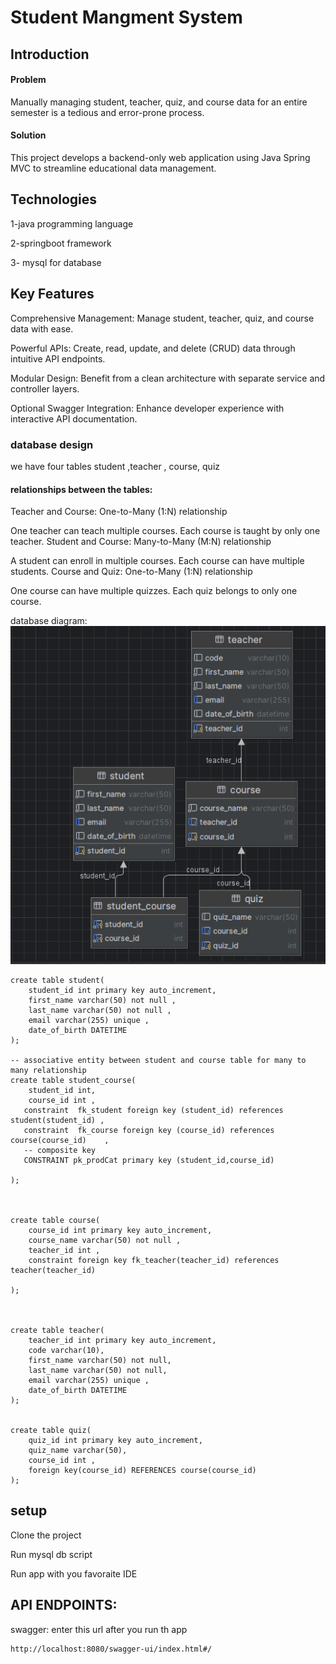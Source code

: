 
# Student Mangment System

## Introduction 
#### Problem
 Manually managing student, teacher, quiz, and course data for an entire semester is a tedious and error-prone process.

#### Solution
 This project develops a backend-only web application using Java Spring MVC to streamline  educational data management.

## Technologies 
1-java programming language

2-springboot framework

3- mysql for database


## Key Features
Comprehensive Management: Manage student, teacher, quiz, and course data with ease.

Powerful APIs: Create, read, update, and delete (CRUD) data through intuitive API 
endpoints.

Modular Design: Benefit from a clean architecture with separate service and controller layers.

Optional Swagger Integration: Enhance developer experience with interactive API documentation.



 ### database design 
 we have four tables 
 student ,teacher , course, quiz

 #### relationships between the tables:

Teacher and Course: One-to-Many (1:N) relationship

One teacher can teach multiple courses.
Each course is taught by only one teacher.
Student and Course: Many-to-Many (M:N) relationship

A student can enroll in multiple courses.
Each course can have multiple students.
Course and Quiz: One-to-Many (1:N) relationship

One course can have multiple quizzes.
Each quiz belongs to only one course.

database diagram:
<img src="https://github.com/Mohamedmagdy1790/Student-Management-System/blob/main/dbdiagram.png">

``` mysql script
create table student(
    student_id int primary key auto_increment,
    first_name varchar(50) not null ,
    last_name varchar(50) not null ,
    email varchar(255) unique ,
    date_of_birth DATETIME
);

-- associative entity between student and course table for many to many relationship
create table student_course(
    student_id int,
    course_id int ,
   constraint  fk_student foreign key (student_id) references student(student_id) ,
   constraint  fk_course foreign key (course_id) references course(course_id)    ,
   -- composite key
   CONSTRAINT pk_prodCat primary key (student_id,course_id)

);



create table course(
    course_id int primary key auto_increment,
    course_name varchar(50) not null ,
    teacher_id int ,
    constraint foreign key fk_teacher(teacher_id) references teacher(teacher_id)

);



create table teacher(
    teacher_id int primary key auto_increment,
    code varchar(10),
    first_name varchar(50) not null,
    last_name varchar(50) not null,
    email varchar(255) unique ,
    date_of_birth DATETIME
);


create table quiz(
    quiz_id int primary key auto_increment,
    quiz_name varchar(50),
    course_id int ,
    foreign key(course_id) REFERENCES course(course_id)
);

```

## setup
 
Clone the project

Run mysql db script

Run app with you favoraite IDE 

## API ENDPOINTS: 
 swagger: 
enter this url after you run th app 
```
http://localhost:8080/swagger-ui/index.html#/
```






